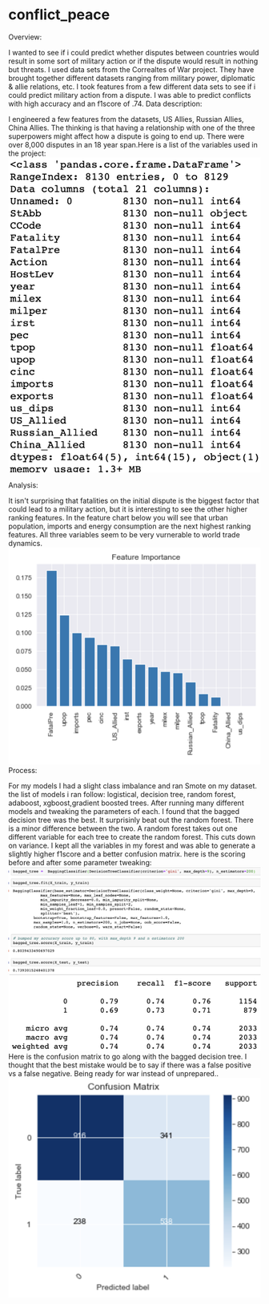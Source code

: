 # conflict_peace
Overview:

  I wanted to see if i could predict whether disputes between countries would result in some sort of military action or if the dispute would result in nothing but threats. I used data sets from the Correaltes of War project. They have brought together different datasets ranging from military power, diplomatic & allie relations, etc. I took features from a few different data sets to see if i could predict military action from a dispute. I was able to predict conflicts with high accuracy and an f1score of .74.
Data description:

  I engineered a few features from the datasets, US Allies, Russian Allies, China Allies. The thinking is that having a relationship with one of the three superpowers might affect how a dispute is going to end up. There were over 8,000 disputes in an 18 year span.Here is a list of the variables used in the project:
![Plot](https://github.com/denisdunn/conflict_peace/blob/master/Screen%20Shot%202019-05-10%20at%208.51.52%20AM.png)


Analysis:

  It isn't surprising that fatalities on the initial dispute is the biggest factor that could lead to a military action, but it is interesting to see the other higher ranking features. In the feature chart below you will see that urban population, imports and energy consumption are the next highest ranking features. All three variables seem to be very vurnerable to world trade dynamics. 
![Plot](https://github.com/denisdunn/conflict_peace/blob/master/Screen%20Shot%202019-05-10%20at%2010.14.02%20AM.png)
Process:

  For my models I had a slight class imbalance and ran Smote on my dataset. the list of models i ran follow: logistical, decision tree, random forest, adaboost, xgboost,gradient boosted trees.
After running many different models and tweaking the parameters of each. I found that the bagged decision tree was the best. It surprisinly beat out the random forest. There is a minor difference between the two. A random forest takes out one different variable for each tree to create the random forest. This cuts down on variance. I kept all the variables in my forest and was able to generate a slightly higher f1score and a better confusion matrix. here is the scoring before and after some parameter tweaking:
![Plot](https://github.com/denisdunn/conflict_peace/blob/master/Screen%20Shot%202019-05-10%20at%209.26.25%20AM.png)
![Plot](https://github.com/denisdunn/conflict_peace/blob/master/Screen%20Shot%202019-05-10%20at%209.28.57%20AM.png)
Here is the confusion matrix to go along with the bagged decision tree. I thought that the best mistake would be to say if there was a false positive vs a false negative. Being ready for war instead of unprepared..
![Plot](https://github.com/denisdunn/conflict_peace/blob/master/Screen%20Shot%202019-05-10%20at%2010.30.35%20AM.png)
